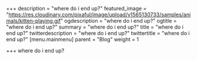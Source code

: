 +++
description = "where do i end up?"
featured_image = "https://res.cloudinary.com/pixaful/image/upload/v1565130733/samples/animals/kitten-playing.gif"
ogdescription = "where do i end up?"
ogtitle = "where do i end up?"
summary = "where do i end up?"
title = "where do i end up?"
twitterdescription = "where do i end up?"
twittertitle = "where do i end up?"
[menu.mainmenu]
parent = "Blog"
weight = 1

+++
where do i end up?